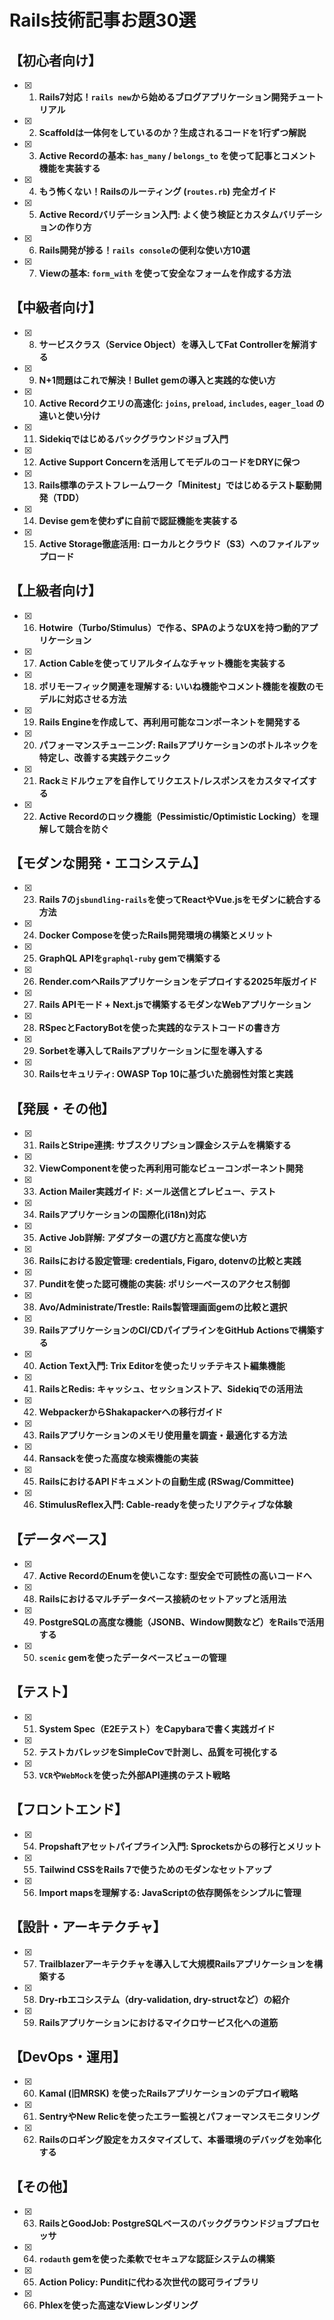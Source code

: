 # Rails技術記事お題30選

## 【初心者向け】

- [x] 1.  **Rails7対応！`rails new`から始めるブログアプリケーション開発チュートリアル**
- [x] 2.  **Scaffoldは一体何をしているのか？生成されるコードを1行ずつ解説**
- [x] 3.  **Active Recordの基本: `has_many` / `belongs_to` を使って記事とコメント機能を実装する**
- [x] 4.  **もう怖くない！Railsのルーティング (`routes.rb`) 完全ガイド**
- [x] 5.  **Active Recordバリデーション入門: よく使う検証とカスタムバリデーションの作り方**
- [x] 6.  **Rails開発が捗る！`rails console`の便利な使い方10選**
- [x] 7.  **Viewの基本: `form_with` を使って安全なフォームを作成する方法**

## 【中級者向け】

- [x] 8.  **サービスクラス（Service Object）を導入してFat Controllerを解消する**
- [x] 9.  **N+1問題はこれで解決！Bullet gemの導入と実践的な使い方**
- [x] 10. **Active Recordクエリの高速化: `joins`, `preload`, `includes`, `eager_load` の違いと使い分け**
- [x] 11. **Sidekiqではじめるバックグラウンドジョブ入門**
- [x] 12. **Active Support Concernを活用してモデルのコードをDRYに保つ**
- [x] 13. **Rails標準のテストフレームワーク「Minitest」ではじめるテスト駆動開発（TDD）**
- [x] 14. **Devise gemを使わずに自前で認証機能を実装する**
- [x] 15. **Active Storage徹底活用: ローカルとクラウド（S3）へのファイルアップロード**

## 【上級者向け】

- [x] 16. **Hotwire（Turbo/Stimulus）で作る、SPAのようなUXを持つ動的アプリケーション**
- [x] 17. **Action Cableを使ってリアルタイムなチャット機能を実装する**
- [x] 18. **ポリモーフィック関連を理解する: いいね機能やコメント機能を複数のモデルに対応させる方法**
- [x] 19. **Rails Engineを作成して、再利用可能なコンポーネントを開発する**
- [x] 20. **パフォーマンスチューニング: Railsアプリケーションのボトルネックを特定し、改善する実践テクニック**
- [x] 21. **Rackミドルウェアを自作してリクエスト/レスポンスをカスタマイズする**
- [x] 22. **Active Recordのロック機能（Pessimistic/Optimistic Locking）を理解して競合を防ぐ**

## 【モダンな開発・エコシステム】

- [x] 23. **Rails 7の`jsbundling-rails`を使ってReactやVue.jsをモダンに統合する方法**
- [x] 24. **Docker Composeを使ったRails開発環境の構築とメリット**
- [x] 25. **GraphQL APIを`graphql-ruby` gemで構築する**
- [x] 26. **Render.comへRailsアプリケーションをデプロイする2025年版ガイド**
- [x] 27. **Rails APIモード + Next.jsで構築するモダンなWebアプリケーション**
- [x] 28. **RSpecとFactoryBotを使った実践的なテストコードの書き方**
- [x] 29. **Sorbetを導入してRailsアプリケーションに型を導入する**
- [x] 30. **Railsセキュリティ: OWASP Top 10に基づいた脆弱性対策と実践**

## 【発展・その他】

- [x] 31. **RailsとStripe連携: サブスクリプション課金システムを構築する**
- [x] 32. **ViewComponentを使った再利用可能なビューコンポーネント開発**
- [x] 33. **Action Mailer実践ガイド: メール送信とプレビュー、テスト**
- [x] 34. **Railsアプリケーションの国際化(i18n)対応**
- [x] 35. **Active Job詳解: アダプターの選び方と高度な使い方**
- [x] 36. **Railsにおける設定管理: credentials, Figaro, dotenvの比較と実践**
- [x] 37. **Punditを使った認可機能の実装: ポリシーベースのアクセス制御**
- [x] 38. **Avo/Administrate/Trestle: Rails製管理画面gemの比較と選択**
- [x] 39. **RailsアプリケーションのCI/CDパイプラインをGitHub Actionsで構築する**
- [x] 40. **Action Text入門: Trix Editorを使ったリッチテキスト編集機能**
- [x] 41. **RailsとRedis: キャッシュ、セッションストア、Sidekiqでの活用法**
- [x] 42. **WebpackerからShakapackerへの移行ガイド**
- [x] 43. **Railsアプリケーションのメモリ使用量を調査・最適化する方法**
- [x] 44. **Ransackを使った高度な検索機能の実装**
- [x] 45. **RailsにおけるAPIドキュメントの自動生成 (RSwag/Committee)**
- [x] 46. **StimulusReflex入門: Cable-readyを使ったリアクティブな体験**

## 【データベース】

- [x] 47. **Active RecordのEnumを使いこなす: 型安全で可読性の高いコードへ**
- [x] 48. **Railsにおけるマルチデータベース接続のセットアップと活用法**
- [x] 49. **PostgreSQLの高度な機能（JSONB、Window関数など）をRailsで活用する**
- [x] 50. **`scenic` gemを使ったデータベースビューの管理**

## 【テスト】

- [x] 51. **System Spec（E2Eテスト）をCapybaraで書く実践ガイド**
- [x] 52. **テストカバレッジをSimpleCovで計測し、品質を可視化する**
- [x] 53. **`VCR`や`WebMock`を使った外部API連携のテスト戦略**

## 【フロントエンド】

- [x] 54. **Propshaftアセットパイプライン入門: Sprocketsからの移行とメリット**
- [x] 55. **Tailwind CSSをRails 7で使うためのモダンなセットアップ**
- [x] 56. **Import mapsを理解する: JavaScriptの依存関係をシンプルに管理**

## 【設計・アーキテクチャ】

- [x] 57. **Trailblazerアーキテクチャを導入して大規模Railsアプリケーションを構築する**
- [x] 58. **Dry-rbエコシステム（dry-validation, dry-structなど）の紹介**
- [x] 59. **Railsアプリケーションにおけるマイクロサービス化への道筋**

## 【DevOps・運用】

- [x] 60. **Kamal (旧MRSK) を使ったRailsアプリケーションのデプロイ戦略**
- [x] 61. **SentryやNew Relicを使ったエラー監視とパフォーマンスモニタリング**
- [x] 62. **Railsのロギング設定をカスタマイズして、本番環境のデバッグを効率化する**

## 【その他】

- [x] 63. **RailsとGoodJob: PostgreSQLベースのバックグラウンドジョブプロセッサ**
- [x] 64. **`rodauth` gemを使った柔軟でセキュアな認証システムの構築**
- [x] 65. **Action Policy: Punditに代わる次世代の認可ライブラリ**
- [x] 66. **Phlexを使った高速なViewレンダリング**
